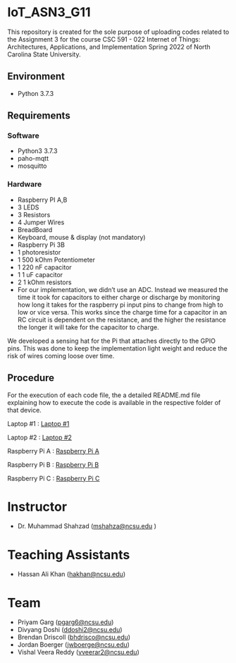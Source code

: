 # IoT_ASN3_G11

This repository is created for the sole purpose of uploading codes related to the Assignment 3 for the course CSC 591 - 022 Internet of Things: Architectures, Applications, and Implementation Spring 2022 of North Carolina State University.

## Environment
- Python 3.7.3

## Requirements
### Software
- Python3 3.7.3
- paho-mqtt
- mosquitto

### Hardware

- Raspberry PI A,B
- 3 LEDS
- 3 Resistors
- 4 Jumper Wires
- BreadBoard
- Keyboard, mouse & display (not mandatory)
- Raspberry Pi 3B
- 1 photoresistor
- 1 500 kOhm Potentiometer
- 1 220 nF capacitor
- 1 1 uF capacitor
- 2 1 kOhm resistors
- For our implementation, we didn’t use an ADC. Instead we measured the time it took for capacitors to either charge or discharge by monitoring how long it takes for the raspberry pi input pins to change from high to low or vice versa. This works since the charge time for a capacitor in an RC circuit is dependent on the resistance, and the higher the resistance the longer it will take for the capacitor to charge.

We developed a sensing hat for the Pi that attaches directly to the GPIO pins. This was done to keep the implementation light weight and reduce the risk of wires coming loose over time.


## Procedure
For the execution of each code file, the  a detailed README.md file explaining how to execute the code is available in the respective folder of that device.

Laptop #1 : [Laptop #1](https://github.ncsu.edu/jwboerge/IoT_ASN3_G11/tree/main/Laptop1)

Laptop #2 : [Laptop #2](https://github.ncsu.edu/jwboerge/IoT_ASN3_G11/tree/main/Laptop2)

Raspberry Pi A : [Raspberry Pi A](https://github.ncsu.edu/jwboerge/IoT_ASN3_G11/tree/main/RaspberryPiA)

Raspberry Pi B : [Raspberry Pi B](https://github.ncsu.edu/jwboerge/IoT_ASN3_G11/tree/main/RaspberryPiB)

Raspberry Pi C : [Raspberry Pi C](https://github.ncsu.edu/jwboerge/IoT_ASN3_G11/tree/main/RaspberryPiC)

# Instructor
- Dr. Muhammad Shahzad (mshahza@ncsu.edu )

# Teaching Assistants
- Hassan Ali Khan (hakhan@ncsu.edu)

# Team
- Priyam Garg (pgarg6@ncsu.edu)
- Divyang Doshi	(ddoshi2@ncsu.edu)
- Brendan Driscoll (bhdrisco@ncsu.edu)
- Jordan Boerger (jwboerge@ncsu.edu)
- Vishal Veera Reddy (vveerar2@ncsu.edu)
